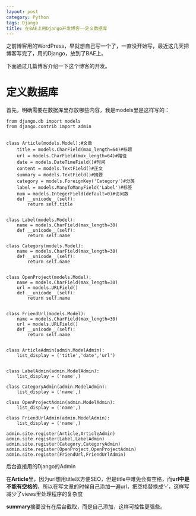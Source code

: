 ```yaml
---
layout: post
category: Python
tags: Django
title: 在BAE上用Django开发博客——定义数据库
---
```

之前博客用的WordPress，早就想自己写一个了，一直没开始写，最近这几天把博客写完了，用的Django，放到了BAE上。

下面通过几篇博客介绍一下这个博客的开发。

# 定义数据库 #

首先，明确需要在数据库里存放哪些内容，我是models里是这样写的：

	from django.db import models
	from django.contrib import admin
	
	
	class Article(models.Model):#文章
	    title = models.CharField(max_length=64)#标题
	    url = models.CharField(max_length=64)#路径
	    date = models.DateTimeField()#时间
	    content = models.TextField()#正文
	    summary = models.TextField()#摘要
	    category = models.ForeignKey('Category')#分类
	    label = models.ManyToManyField('Label')#标签
	    num = models.IntegerField(default=0)#访问数
	    def __unicode__(self):
	        return self.title
	
	
	class Label(models.Model):
	    name = models.CharField(max_length=30)
	    def __unicode__(self):
	        return self.name
	
	class Category(models.Model):
	    name = models.CharField(max_length=30)
	    def __unicode__(self):
	        return self.name
	
	
	class OpenProject(models.Model):
	    name = models.CharField(max_length=30)
	    url = models.URLField()
	    def __unicode__(self):
	        return self.name
	
	
	class FriendUrl(models.Model):
	    name = models.CharField(max_length=30)
	    url = models.URLField()
	    def __unicode__(self):
	        return self.name
	
	
	class ArticleAdmin(admin.ModelAdmin):
	    list_display = ('title','date','url')
	
	
	class LabelAdmin(admin.ModelAdmin):
	    list_display = ('name',)
	
	class CategoryAdmin(admin.ModelAdmin):
	    list_display = ('name',)
	
	class OpenProjectAdmin(admin.ModelAdmin):
	    list_display = ('name',)
	
	class FriendUrlAdmin(admin.ModelAdmin):
	    list_display = ('name',)
	
	admin.site.register(Article,ArticleAdmin)
	admin.site.register(Label,LabelAdmin)
	admin.site.register(Category,CategoryAdmin)
	admin.site.register(OpenProject,OpenProjectAdmin)
	admin.site.register(FriendUrl,FriendUrlAdmin)


后台直接用的Django的Admin 

在**Article**里，因为url想用title以方便SEO，但是title中难免会有空格，而**url中是不能有空格的**，所以在写文章的时候自己添加一遍url，把空格替换成‘-’，这样写减少了views里处理程序的复杂度

**summary**摘要没有在后台截取，而是自己添加，这样可控性更强些。